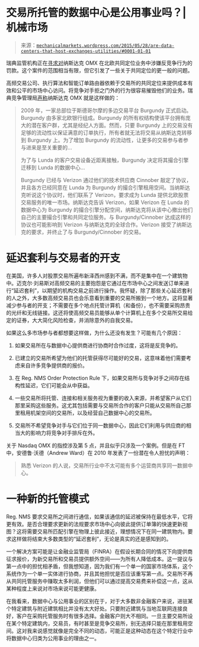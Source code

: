 <!--yml

类别：未分类

日期：2024 年 05 月 18 日 06:43:10

-->

# 交易所托管的数据中心是公用事业吗？| 机械市场

> 来源：[`mechanicalmarkets.wordpress.com/2015/05/28/are-data-centers-that-host-exchanges-utilities/#0001-01-01`](https://mechanicalmarkets.wordpress.com/2015/05/28/are-data-centers-that-host-exchanges-utilities/#0001-01-01)

瑞典监管机构正在[寻求对](http://www.kkv.se/en/news/the-swedish-competition-authority-is-taking-legal-action-against-nasdaq-omx/)纳斯达克 OMX 在北欧共同定位业务中涉嫌反竞争行为的罚款。这个案件的范围相当有限，但它引发了一些关于共同定位的更一般的问题。

高频交易公司、执行算法和智能订单路由器依赖于交易所的共同定位来提供成本有效和公平的市场中心访问。将竞争对手拒之门外的行为很容易摧毁他们的业务。瑞典竞争管理局[声称](http://www.kkv.se/globalassets/english/news/15-0406_facts_nasdaq.pdf)纳斯达克 OMX 就是这样做的：

> 2009 年，一家总部位于斯德哥尔摩的多边交易平台 Burgundy 正式启动。Burgundy 由多家北欧银行组成。Burgundy 的所有权结构使该平台拥有庞大的潜在客户群，尤其是经纪人方面。然而，只要 Burgundy 上的交易没有足够的流动性以保证满意的订单执行，所有者就无法将交易从纳斯达克转移到 Burgundy 上。为了增加 Burgundy 的流动性，让更多的交易参与者参与进来是至关重要的…
> 
> 为了与 Lunda 的客户交易设备近距离接触，Burgundy 决定将其撮合引擎迁移到 Lunda 的数据中心…
> 
> Burgundy 已经与 Verizon 通过他们的技术供应商 Cinnober 敲定了协议，并且各方已经同意在 Lunda 为 Burgundy 的撮合引擎租用空间。当纳斯达克听说这个协议时，他们联系了 Verizon，要求成为 Lunda 提供北欧股票交易服务的唯一市场。纳斯达克告诉 Verizon，如果 Verizon 在 Lunda 的数据中心为 Burgundy 的撮合引擎分配空间，纳斯达克将从该中心撤出他们自己的主要撮合引擎和共同定位服务。与 Burgundy/Cinnober 达成这样的协议也可能影响到 Verizon 与纳斯达克的全球合作。Verizon 接受了纳斯达克的要求，并终止了与 Burgundy/Cinnober 的交易。

# 延迟套利与交易者的开支

在美国，许多人对股票交易所遍布新泽西州感到不满，而不是集中在一个建筑物中。迈克尔·刘易斯对高频交易的主要抱怨是它通过在市场中心之间发送订单来进行“延迟套利”，以期望的机构交易之前进行操作。我怀疑，除了那些关心延迟套利的人之外，大多数高频交易员也会乐意看到重要的交易所搬到一个地方。这将显著减少参与者的开支；不需要在多个地点托管计算机（和备份），也不需要采购昂贵的光纤和无线链接。这还将使高频交易员能够从单个计算机上在多个交易所交易给定的证券，大大简化风险检查，并消除意外的自我交易。

如果这么多市场参与者都想要这样做，为什么还没有发生？可能有几个原因：

1.  如果交易所在与数据中心提供商进行协商时合作过度，这将是反竞争的。

1.  已建立的交易所希望为他们的托管获得尽可能好的交易，这意味着他们需要考虑来自许多竞争提供商的报价。

1.  在 Reg. NMS Order Protection Rule 下，如果交易所与竞争对手之间存在结构性延迟，它们可能会从中获益。

1.  一些交易所将托管、连接和相关服务视为重要的收入来源，并希望客户从它们那里采购这些服务。这尤其包括需要与交易所合作的客户只能从交易所自己那里租用机架空间的交易所，以及经营自己数据中心的交易所。

1.  交易所不希望竞争对手与它们位于同一数据中心，因此它们利用与供应商的相当大的影响力将竞争对手排斥在外。

关于 Nasdaq OMX 的指控涉及第 5 点，并且似乎只涉及一个案例。但是在 FT 中，安德鲁·沃德（Andrew Ward）在 2010 年发表了一份潜在令人担忧的声明：

> 熟悉 Verizon 的人说，交易所行业中不太可能有多个运营商共享同一数据中心。

# 一种新的托管模式

Reg. NMS 要求交易所之间进行通信，如果该通信的延迟被保持在最低水平，它将更有效。是否合理要求更新的法规要求市场中心向彼此提供订单簿的快速更新视图？这将需要交易所匹配引擎在物理上彼此接近，理想情况下在同一建筑物内。要求这样做将结束大多数类型的“延迟套利”，无论是真实的还是感知到的。

一个解决方案可能是让金融业监管局（FINRA）在假设长期合同的情况下向提供商征求报价，为新交易所和交易员提供额外空间——为所有人降低成本。这一提议与第一点中的担忧相矛盾，但我想知道，因为我们有一个单一的国家市场体系，这个系统作为一个单一实体进行协商，并且其他担忧是否应该重写第一点。交易所不再从共同托管服务中赚取太多利润，但他们可以通过提高交易费来补偿这一点，这从某种程度上来说对市场来说可能更健康。

在我看来，数据中心与公用事业的区别在于，对于大多数非金融客户来说，进驻某个特定建筑与附近建筑相比并没有太大好处。只要附近建筑与当地互联网连接良好，客户在采购托管服务时有很多选择。金融客户则大不相同。一旦主要交易所设在某个特定建筑内，交易员，有时甚至是竞争交易所，别无选择只能在那里租用空间。这对我来说感觉就像是完全不同的动态，可能正是这种动态在这个特定行业中将数据中心归类为公用事业的理由之一。
